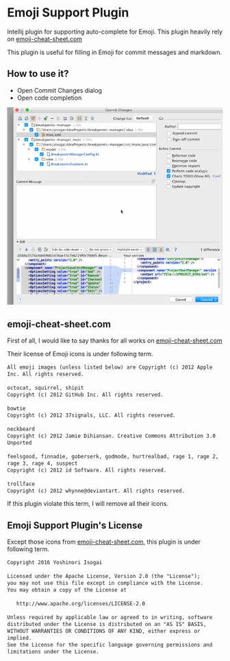 # Emoji Support Plugin

Intellij plugin for supporting auto-complete for Emoji. This plugin heavily rely on <a href="https://github.com/WebpageFX/emoji-cheat-sheet.com">emoji-cheat-sheet.com</a>

This plugin is useful for filling in Emoji for commit messages and markdown.

## How to use it?

* Open Commit Changes dialog
* Open code completion

![commit](website/images/commit.gif)

## emoji-cheat-sheet.com

First of all, I would like to say thanks for all works on [emoji-cheat-sheet.com](https://github.com/WebpageFX/emoji-cheat-sheet.com)

Their license of Emoji icons is under following term.

```
All emoji images (unless listed below) are Copyright (c) 2012 Apple Inc. All rights reserved.

octocat, squirrel, shipit
Copyright (c) 2012 GitHub Inc. All rights reserved.

bowtie
Copyright (c) 2012 37signals, LLC. All rights reserved.

neckbeard
Copyright (c) 2012 Jamie Dihiansan. Creative Commons Attribution 3.0 Unported

feelsgood, finnadie, goberserk, godmode, hurtrealbad, rage 1, rage 2, rage 3, rage 4, suspect
Copyright (c) 2012 id Software. All rights reserved.

trollface
Copyright (c) 2012 whynne@deviantart. All rights reserved.
```

If this plugin violate this term, I will remove all their icons.

## Emoji Support Plugin's License

Except those icons from [emoji-cheat-sheet.com](https://github.com/WebpageFX/emoji-cheat-sheet.com), this plugin is under following term.

```
Copyright 2016 Yoshinori Isogai

Licensed under the Apache License, Version 2.0 (the "License");
you may not use this file except in compliance with the License.
You may obtain a copy of the License at

   http://www.apache.org/licenses/LICENSE-2.0

Unless required by applicable law or agreed to in writing, software
distributed under the License is distributed on an "AS IS" BASIS,
WITHOUT WARRANTIES OR CONDITIONS OF ANY KIND, either express or implied.
See the License for the specific language governing permissions and
limitations under the License.
```
